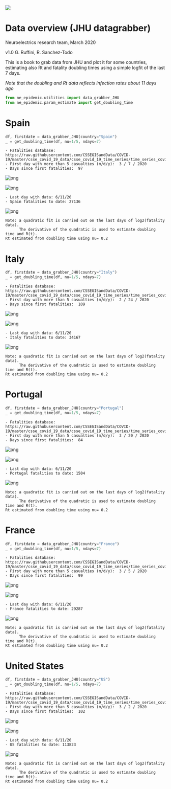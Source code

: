 ![](./images/logo.png)
# Data overview (JHU datagrabber)
Neuroelectrics research team, March 2020

v1.0 G. Ruffini, R. Sanchez-Todo

This is a book to grab data from JHU and plot it for some countries, estimating also Rt and fatality doubling times using a simple logfit of the last 7 days.

*Note that the doubling and Rt data reflects infection rates about 11 days ago*


```python
from ne_epidemic.utilities import data_grabber_JHU
from ne_epidemic.param_estimate import get_doubling_time
```

# Spain


```python
df, firstdate = data_grabber_JHU(country="Spain")
_ = get_doubling_time(df, nu=1/5, ndays=7)
```

    - Fatalities database:  https://raw.githubusercontent.com/CSSEGISandData/COVID-19/master/csse_covid_19_data/csse_covid_19_time_series/time_series_covid19_deaths_global.csv
    - First day with more than 5 casualties (m/d/y):  3 / 7 / 2020
    - Days since first fatalities:  97



![png](00%20-%20Data_Overview_files/00%20-%20Data_Overview_3_1.png)



![png](00%20-%20Data_Overview_files/00%20-%20Data_Overview_3_2.png)


    - Last day with data: 6/11/20
    - Spain fatalities to date: 27136
     



![png](00%20-%20Data_Overview_files/00%20-%20Data_Overview_3_4.png)


    Note: a quadratic fit is carried out on the last days of log2(fatality data).
          The derivative of the quadratic is used to estimate doubling time and R(t).
    Rt estimated from doubling time using nu= 0.2


# Italy


```python
df, firstdate = data_grabber_JHU(country="Italy")
_ = get_doubling_time(df, nu=1/5, ndays=7)
```

    - Fatalities database:  https://raw.githubusercontent.com/CSSEGISandData/COVID-19/master/csse_covid_19_data/csse_covid_19_time_series/time_series_covid19_deaths_global.csv
    - First day with more than 5 casualties (m/d/y):  2 / 24 / 2020
    - Days since first fatalities:  109



![png](00%20-%20Data_Overview_files/00%20-%20Data_Overview_5_1.png)



![png](00%20-%20Data_Overview_files/00%20-%20Data_Overview_5_2.png)


    - Last day with data: 6/11/20
    - Italy fatalities to date: 34167
     



![png](00%20-%20Data_Overview_files/00%20-%20Data_Overview_5_4.png)


    Note: a quadratic fit is carried out on the last days of log2(fatality data).
          The derivative of the quadratic is used to estimate doubling time and R(t).
    Rt estimated from doubling time using nu= 0.2


# Portugal


```python
df, firstdate = data_grabber_JHU(country="Portugal")
_ = get_doubling_time(df, nu=1/5, ndays=7)
```

    - Fatalities database:  https://raw.githubusercontent.com/CSSEGISandData/COVID-19/master/csse_covid_19_data/csse_covid_19_time_series/time_series_covid19_deaths_global.csv
    - First day with more than 5 casualties (m/d/y):  3 / 20 / 2020
    - Days since first fatalities:  84



![png](00%20-%20Data_Overview_files/00%20-%20Data_Overview_7_1.png)



![png](00%20-%20Data_Overview_files/00%20-%20Data_Overview_7_2.png)


    - Last day with data: 6/11/20
    - Portugal fatalities to date: 1504
     



![png](00%20-%20Data_Overview_files/00%20-%20Data_Overview_7_4.png)


    Note: a quadratic fit is carried out on the last days of log2(fatality data).
          The derivative of the quadratic is used to estimate doubling time and R(t).
    Rt estimated from doubling time using nu= 0.2


# France


```python
df, firstdate = data_grabber_JHU(country="France")
_ = get_doubling_time(df, nu=1/5, ndays=7)
```

    - Fatalities database:  https://raw.githubusercontent.com/CSSEGISandData/COVID-19/master/csse_covid_19_data/csse_covid_19_time_series/time_series_covid19_deaths_global.csv
    - First day with more than 5 casualties (m/d/y):  3 / 5 / 2020
    - Days since first fatalities:  99



![png](00%20-%20Data_Overview_files/00%20-%20Data_Overview_9_1.png)



![png](00%20-%20Data_Overview_files/00%20-%20Data_Overview_9_2.png)


    - Last day with data: 6/11/20
    - France fatalities to date: 29287
     



![png](00%20-%20Data_Overview_files/00%20-%20Data_Overview_9_4.png)


    Note: a quadratic fit is carried out on the last days of log2(fatality data).
          The derivative of the quadratic is used to estimate doubling time and R(t).
    Rt estimated from doubling time using nu= 0.2


# United States


```python
df, firstdate = data_grabber_JHU(country="US")
_ = get_doubling_time(df, nu=1/5, ndays=7)
```

    - Fatalities database:  https://raw.githubusercontent.com/CSSEGISandData/COVID-19/master/csse_covid_19_data/csse_covid_19_time_series/time_series_covid19_deaths_global.csv
    - First day with more than 5 casualties (m/d/y):  3 / 2 / 2020
    - Days since first fatalities:  102



![png](00%20-%20Data_Overview_files/00%20-%20Data_Overview_11_1.png)



![png](00%20-%20Data_Overview_files/00%20-%20Data_Overview_11_2.png)


    - Last day with data: 6/11/20
    - US fatalities to date: 113823
     



![png](00%20-%20Data_Overview_files/00%20-%20Data_Overview_11_4.png)


    Note: a quadratic fit is carried out on the last days of log2(fatality data).
          The derivative of the quadratic is used to estimate doubling time and R(t).
    Rt estimated from doubling time using nu= 0.2

